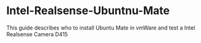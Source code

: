 # Intel-Realsense-Ubuntnu-Mate

This guide describes who to install Ubuntu Mate in vmWare and test a Intel Realsense Camera D415
